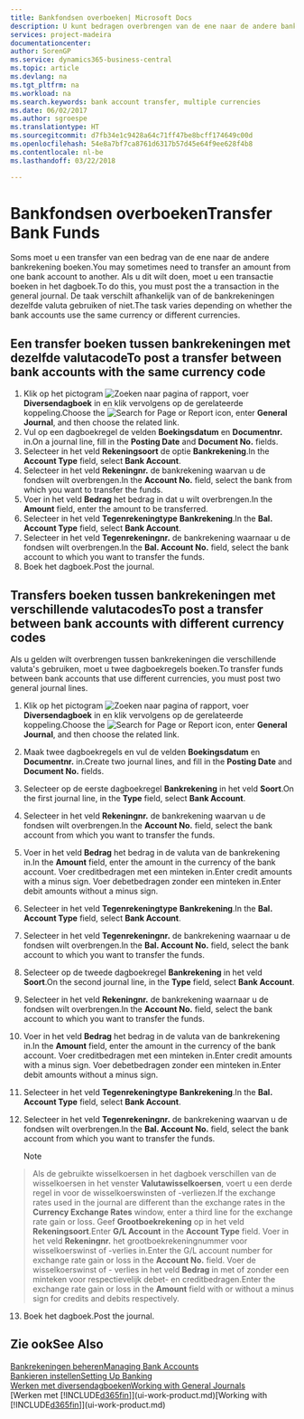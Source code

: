 ```yaml
---
title: Bankfondsen overboeken| Microsoft Docs
description: U kunt bedragen overbrengen van de ene naar de andere bankrekening, inclusief andere valuta's, door de transactie in het dagboek te boeken.
services: project-madeira
documentationcenter: 
author: SorenGP
ms.service: dynamics365-business-central
ms.topic: article
ms.devlang: na
ms.tgt_pltfrm: na
ms.workload: na
ms.search.keywords: bank account transfer, multiple currencies
ms.date: 06/02/2017
ms.author: sgroespe
ms.translationtype: HT
ms.sourcegitcommit: d7fb34e1c9428a64c71ff47be8bcff174649c00d
ms.openlocfilehash: 54e8a7bf7ca8761d6317b57d45e64f9ee628f4b8
ms.contentlocale: nl-be
ms.lasthandoff: 03/22/2018

---
```

# <a name="transfer-bank-funds"></a><span data-ttu-id="6adad-103">Bankfondsen overboeken</span><span class="sxs-lookup"><span data-stu-id="6adad-103">Transfer Bank Funds</span></span>
<span data-ttu-id="6adad-104">Soms moet u een transfer van een bedrag van de ene naar de andere bankrekening boeken.</span><span class="sxs-lookup"><span data-stu-id="6adad-104">You may sometimes need to transfer an amount from one bank account to another.</span></span> <span data-ttu-id="6adad-105">Als u dit wilt doen, moet u een transactie boeken in het dagboek.</span><span class="sxs-lookup"><span data-stu-id="6adad-105">To do this, you must post the a transaction in the general journal.</span></span> <span data-ttu-id="6adad-106">De taak verschilt afhankelijk van of de bankrekeningen dezelfde valuta gebruiken of niet.</span><span class="sxs-lookup"><span data-stu-id="6adad-106">The task varies depending on whether the bank accounts use the same currency or different currencies.</span></span>

## <a name="to-post-a-transfer-between-bank-accounts-with-the-same-currency-code"></a><span data-ttu-id="6adad-107">Een transfer boeken tussen bankrekeningen met dezelfde valutacode</span><span class="sxs-lookup"><span data-stu-id="6adad-107">To post a transfer between bank accounts with the same currency code</span></span>
1. <span data-ttu-id="6adad-108">Klik op het pictogram ![Zoeken naar pagina of rapport](media/ui-search/search_small.png "pictogram Zoeken naar pagina of rapport"), voer **Diversendagboek** in en klik vervolgens op de gerelateerde koppeling.</span><span class="sxs-lookup"><span data-stu-id="6adad-108">Choose the ![Search for Page or Report](media/ui-search/search_small.png "Search for Page or Report icon") icon, enter **General Journal**, and then choose the related link.</span></span>
2. <span data-ttu-id="6adad-109">Vul op een dagboekregel de velden **Boekingsdatum** en **Documentnr.** in.</span><span class="sxs-lookup"><span data-stu-id="6adad-109">On a journal line, fill in the **Posting Date** and **Document No.** fields.</span></span>
3. <span data-ttu-id="6adad-110">Selecteer in het veld **Rekeningsoort** de optie **Bankrekening**.</span><span class="sxs-lookup"><span data-stu-id="6adad-110">In the **Account Type** field, select **Bank Account**.</span></span>
4. <span data-ttu-id="6adad-111">Selecteer in het veld **Rekeningnr.** de bankrekening waarvan u de fondsen wilt overbrengen.</span><span class="sxs-lookup"><span data-stu-id="6adad-111">In the **Account No.** field, select the bank from which you want to transfer the funds.</span></span>
5. <span data-ttu-id="6adad-112">Voer in het veld **Bedrag** het bedrag in dat u wilt overbrengen.</span><span class="sxs-lookup"><span data-stu-id="6adad-112">In the **Amount** field, enter the amount to be transferred.</span></span>
6. <span data-ttu-id="6adad-113">Selecteer in het veld **Tegenrekeningtype** **Bankrekening**.</span><span class="sxs-lookup"><span data-stu-id="6adad-113">In the **Bal. Account Type** field, select **Bank Account**.</span></span>
7. <span data-ttu-id="6adad-114">Selecteer in het veld **Tegenrekeningnr.** de bankrekening waarnaar u de fondsen wilt overbrengen.</span><span class="sxs-lookup"><span data-stu-id="6adad-114">In the **Bal. Account No.** field, select the bank account to which you want to transfer the funds.</span></span>
8. <span data-ttu-id="6adad-115">Boek het dagboek.</span><span class="sxs-lookup"><span data-stu-id="6adad-115">Post the journal.</span></span>

## <a name="to-post-a-transfer-between-bank-accounts-with-different-currency-codes"></a><span data-ttu-id="6adad-116">Transfers boeken tussen bankrekeningen met verschillende valutacodes</span><span class="sxs-lookup"><span data-stu-id="6adad-116">To post a transfer between bank accounts with different currency codes</span></span>
<span data-ttu-id="6adad-117">Als u gelden wilt overbrengen tussen bankrekeningen die verschillende valuta's gebruiken, moet u twee dagboekregels boeken.</span><span class="sxs-lookup"><span data-stu-id="6adad-117">To transfer funds between bank accounts that use different currencies, you must post two general journal lines.</span></span>

1. <span data-ttu-id="6adad-118">Klik op het pictogram ![Zoeken naar pagina of rapport](media/ui-search/search_small.png "pictogram Zoeken naar pagina of rapport"), voer **Diversendagboek** in en klik vervolgens op de gerelateerde koppeling.</span><span class="sxs-lookup"><span data-stu-id="6adad-118">Choose the ![Search for Page or Report](media/ui-search/search_small.png "Search for Page or Report icon") icon, enter **General Journal**, and then choose the related link.</span></span>
2. <span data-ttu-id="6adad-119">Maak twee dagboekregels en vul de velden **Boekingsdatum** en **Documentnr.** in.</span><span class="sxs-lookup"><span data-stu-id="6adad-119">Create two journal lines, and fill in the **Posting Date** and **Document No.** fields.</span></span>
3. <span data-ttu-id="6adad-120">Selecteer op de eerste dagboekregel **Bankrekening** in het veld **Soort**.</span><span class="sxs-lookup"><span data-stu-id="6adad-120">On the first journal line, in the **Type** field, select **Bank Account**.</span></span>
4. <span data-ttu-id="6adad-121">Selecteer in het veld **Rekeningnr.** de bankrekening waarvan u de fondsen wilt overbrengen.</span><span class="sxs-lookup"><span data-stu-id="6adad-121">In the **Account No.** field, select the bank account from which you want to transfer the funds.</span></span>
5. <span data-ttu-id="6adad-122">Voer in het veld **Bedrag** het bedrag in de valuta van de bankrekening in.</span><span class="sxs-lookup"><span data-stu-id="6adad-122">In the **Amount** field, enter the amount in the currency of the bank account.</span></span> <span data-ttu-id="6adad-123">Voer creditbedragen met een minteken in.</span><span class="sxs-lookup"><span data-stu-id="6adad-123">Enter credit amounts with a minus sign.</span></span> <span data-ttu-id="6adad-124">Voer debetbedragen zonder een minteken in.</span><span class="sxs-lookup"><span data-stu-id="6adad-124">Enter debit amounts without a minus sign.</span></span>
6. <span data-ttu-id="6adad-125">Selecteer in het veld **Tegenrekeningtype** **Bankrekening**.</span><span class="sxs-lookup"><span data-stu-id="6adad-125">In the **Bal. Account Type** field, select **Bank Account**.</span></span>
7. <span data-ttu-id="6adad-126">Selecteer in het veld **Tegenrekeningnr.** de bankrekening waarnaar u de fondsen wilt overbrengen.</span><span class="sxs-lookup"><span data-stu-id="6adad-126">In the **Bal. Account No.** field, select the bank account to which you want to transfer the funds.</span></span>
8. <span data-ttu-id="6adad-127">Selecteer op de tweede dagboekregel **Bankrekening** in het veld **Soort**.</span><span class="sxs-lookup"><span data-stu-id="6adad-127">On the second journal line, in the **Type** field, select **Bank Account**.</span></span>
9. <span data-ttu-id="6adad-128">Selecteer in het veld **Rekeningnr.** de bankrekening waarnaar u de fondsen wilt overbrengen.</span><span class="sxs-lookup"><span data-stu-id="6adad-128">In the **Account No.** field, select the bank account to which you want to transfer the funds.</span></span>
10. <span data-ttu-id="6adad-129">Voer in het veld **Bedrag** het bedrag in de valuta van de bankrekening in.</span><span class="sxs-lookup"><span data-stu-id="6adad-129">In the **Amount** field, enter the amount in the currency of the bank account.</span></span> <span data-ttu-id="6adad-130">Voer creditbedragen met een minteken in.</span><span class="sxs-lookup"><span data-stu-id="6adad-130">Enter credit amounts with a minus sign.</span></span> <span data-ttu-id="6adad-131">Voer debetbedragen zonder een minteken in.</span><span class="sxs-lookup"><span data-stu-id="6adad-131">Enter debit amounts without a minus sign.</span></span>
11. <span data-ttu-id="6adad-132">Selecteer in het veld **Tegenrekeningtype** **Bankrekening**.</span><span class="sxs-lookup"><span data-stu-id="6adad-132">In the **Bal. Account Type** field, select **Bank Account**.</span></span>  
12. <span data-ttu-id="6adad-133">Selecteer in het veld **Tegenrekeningnr.** de bankrekening waarvan u de fondsen wilt overbrengen.</span><span class="sxs-lookup"><span data-stu-id="6adad-133">In the **Bal. Account No.** field, select the bank account from which you want to transfer the funds.</span></span>

    > [!NOTE]  
>   <span data-ttu-id="6adad-134">Als de gebruikte wisselkoersen in het dagboek verschillen van de wisselkoersen in het venster **Valutawisselkoersen**, voert u een derde regel in voor de wisselkoerswinsten of -verliezen.</span><span class="sxs-lookup"><span data-stu-id="6adad-134">If the exchange rates used in the journal are different than the exchange rates in the **Currency Exchange Rates** window, enter a third line for the exchange rate gain or loss.</span></span> <span data-ttu-id="6adad-135">Geef **Grootboekrekening** op in het veld **Rekeningsoort**.</span><span class="sxs-lookup"><span data-stu-id="6adad-135">Enter **G/L Account** in the **Account Type** field.</span></span> <span data-ttu-id="6adad-136">Voer in het veld **Rekeningnr.** het grootboekrekeningnummer voor wisselkoerswinst of -verlies in.</span><span class="sxs-lookup"><span data-stu-id="6adad-136">Enter the G/L account number for exchange rate gain or loss in the **Account No.** field.</span></span> <span data-ttu-id="6adad-137">Voer de wisselkoerswinst of - verlies in het veld **Bedrag** in met of zonder een minteken voor respectievelijk debet- en creditbedragen.</span><span class="sxs-lookup"><span data-stu-id="6adad-137">Enter the exchange rate gain or loss in the **Amount** field with or without a minus sign for credits and debits respectively.</span></span>
13. <span data-ttu-id="6adad-138">Boek het dagboek.</span><span class="sxs-lookup"><span data-stu-id="6adad-138">Post the journal.</span></span>

## <a name="see-also"></a><span data-ttu-id="6adad-139">Zie ook</span><span class="sxs-lookup"><span data-stu-id="6adad-139">See Also</span></span>
[<span data-ttu-id="6adad-140">Bankrekeningen beheren</span><span class="sxs-lookup"><span data-stu-id="6adad-140">Managing Bank Accounts</span></span>](bank-manage-bank-accounts.md)  
[<span data-ttu-id="6adad-141">Bankieren instellen</span><span class="sxs-lookup"><span data-stu-id="6adad-141">Setting Up Banking</span></span>](bank-setup-banking.md)  
[<span data-ttu-id="6adad-142">Werken met diversendagboeken</span><span class="sxs-lookup"><span data-stu-id="6adad-142">Working with General Journals</span></span>](ui-work-general-journals.md)  
<span data-ttu-id="6adad-143">[Werken met [!INCLUDE[d365fin](includes/d365fin_md.md)]](ui-work-product.md)</span><span class="sxs-lookup"><span data-stu-id="6adad-143">[Working with [!INCLUDE[d365fin](includes/d365fin_md.md)]](ui-work-product.md)</span></span>

